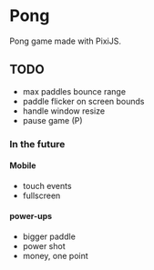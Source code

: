 # Pong

Pong game made with PixiJS.

## TODO

- max paddles bounce range
- paddle flicker on screen bounds
- handle window resize
- pause game (P)

### In the future

#### Mobile
- touch events
- fullscreen

#### power-ups
- bigger paddle
- power shot
- money, one point

